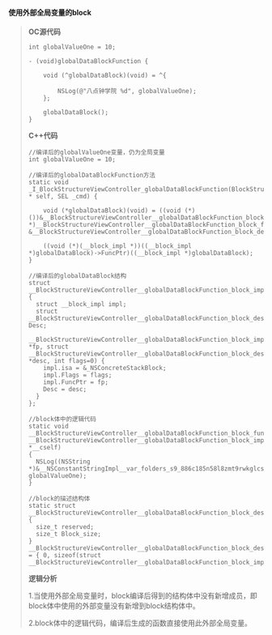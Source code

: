 #### **使用外部全局变量的block**

> **OC源代码**
>
> ```
> int globalValueOne = 10;
>
> - (void)globalDataBlockFunction {
>     
>     void (^globalDataBlock)(void) = ^{
>         
>         NSLog(@"八点钟学院 %d", globalValueOne);
>     };
>     
>     globalDataBlock();
> }
> ```
>
> **C++代码**
>
> ```
> //编译后的globalValueOne变量，仍为全局变量
> int globalValueOne = 10;
>
> //编译后的globalDataBlockFunction方法
> static void _I_BlockStructureViewController_globalDataBlockFunction(BlockStructureViewController * self, SEL _cmd) {
>
>     void (*globalDataBlock)(void) = ((void (*)())&__BlockStructureViewController__globalDataBlockFunction_block_impl_0((void *)__BlockStructureViewController__globalDataBlockFunction_block_func_0, &__BlockStructureViewController__globalDataBlockFunction_block_desc_0_DATA));
>
>     ((void (*)(__block_impl *))((__block_impl *)globalDataBlock)->FuncPtr)((__block_impl *)globalDataBlock);
> }
>
> //编译后的globalDataBlock结构
> struct __BlockStructureViewController__globalDataBlockFunction_block_impl_0 
> {
>   struct __block_impl impl;
>   struct __BlockStructureViewController__globalDataBlockFunction_block_desc_0* Desc;
>   __BlockStructureViewController__globalDataBlockFunction_block_impl_0(void *fp, struct __BlockStructureViewController__globalDataBlockFunction_block_desc_0 *desc, int flags=0) {
>     impl.isa = &_NSConcreteStackBlock;
>     impl.Flags = flags;
>     impl.FuncPtr = fp;
>     Desc = desc;
>   }
> };
>
> //block体中的逻辑代码
> static void __BlockStructureViewController__globalDataBlockFunction_block_func_0(struct __BlockStructureViewController__globalDataBlockFunction_block_impl_0 *__cself) 
> {
>   NSLog((NSString *)&__NSConstantStringImpl__var_folders_s9_886c185n58l8zmt9rwkglcsc0000gn_T_BlockStructureViewController_9bab5e_mi_9, globalValueOne);
> }
>
> //block的描述结构体
> static struct __BlockStructureViewController__globalDataBlockFunction_block_desc_0 {
>   size_t reserved;
>   size_t Block_size;
> } __BlockStructureViewController__globalDataBlockFunction_block_desc_0_DATA = { 0, sizeof(struct __BlockStructureViewController__globalDataBlockFunction_block_impl_0)};
> ```
>
> **逻辑分析**
>
> 1.当使用外部全局变量时，block编译后得到的结构体中没有新增成员，即block体中使用的外部变量没有新增到block结构体中。
>
> 2.block体中的逻辑代码，编译后生成的函数直接使用此外部全局变量。



